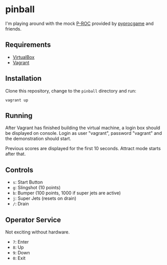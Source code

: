 # pinball

I'm playing around with the mock
[P-ROC](http://www.pinballcontrollers.com/index.php/products/p-roc)
provided by
[pyprocgame](https://github.com/preble/pyprocgame)
and friends.

## Requirements

* [VirtualBox](https://www.virtualbox.org/)
* [Vagrant](https://www.vagrantup.com/)

## Installation

Clone this repository, change to the `pinball` directory and run:

```
vagrant up
```

## Running

After Vagrant has finished building the virtual machine, a login box
should be displayed on console. Login as user "vagrant", password "vagrant" and
the demonstration should start.

Previous scores are displayed for the first 10 seconds. Attract mode
starts after that.

## Controls

* `s`: Start Button
* `g`: Slingshot (10 points)
* `b`: Bumper (100 points, 1000 if super jets are active)
* `j`: Super Jets (resets on drain)
* `/`: Drain

## Operator Service

Not exciting without hardware.

* `7`: Enter
* `8`: Up
* `9`: Down
* `0`: Exit
